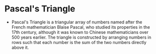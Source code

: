 # Pascal's Triangle 

- Pascal's Triangle is a triangular array of numbers named after the French mathematician Blaise Pascal, who studied its properties in the 17th century, although it was known to Chinese mathematicians over 500 years earlier. The triangle is constructed by arranging numbers in rows such that each number is the sum of the two numbers directly above it.
